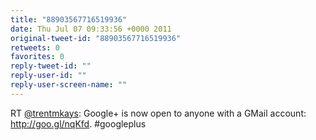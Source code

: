 ```yaml
---
title: "88903567716519936"
date: Thu Jul 07 09:33:56 +0000 2011
original-tweet-id: "88903567716519936"
retweets: 0
favorites: 0
reply-tweet-id: ""
reply-user-id: ""
reply-user-screen-name: ""
---
```

RT <a href="https://twitter.com/trentmkays">@trentmkays</a>: Google+ is now open to anyone with a GMail account: http://goo.gl/nqKfd. #googleplus
